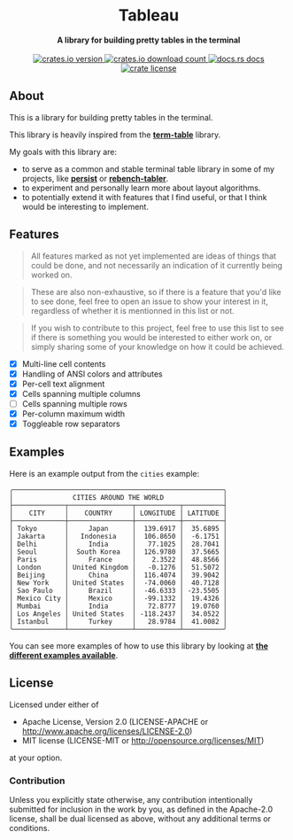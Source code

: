 <div align=center><h1>Tableau</h1></div>
<div align=center><strong>A library for building pretty tables in the terminal</strong></div>

<br />

<div align="center">
  <!-- crate version -->
  <a href="https://crates.io/crates/tableau">
    <img src="https://img.shields.io/crates/v/tableau" alt="crates.io version" />
  </a>
  <!-- crate downloads -->
  <a href="https://crates.io/crates/tableau">
    <img src="https://img.shields.io/crates/d/tableau" alt="crates.io download count" />
  </a>
  <!-- crate docs -->
  <a href="https://docs.rs/tableau">
    <img src="https://img.shields.io/docsrs/tableau" alt="docs.rs docs" />
  </a>
  <!-- crate license -->
  <a href="https://github.com/Hirevo/tableau#license">
    <img src="https://img.shields.io/crates/l/tableau" alt="crate license" />
  </a>
</div>

About
-----

This is a library for building pretty tables in the terminal.  

This library is heavily inspired from the [**term-table**] library.  

My goals with this library are:

- to serve as a common and stable terminal table library in some of my projects, like [**persist**] or [**rebench-tabler**].  
- to experiment and personally learn more about layout algorithms.  
- to potentially extend it with features that I find useful, or that I think would be interesting to implement.  

[**term-table**]: https://github.com/RyanBluth/term-table-rs
[**persist**]: https://github.com/Hirevo/persist
[**rebench-tabler**]: https://github.com/Hirevo/rebench-tabler

Features
--------

> All features marked as not yet implemented are ideas of things that could be done, and not necessarily an indication of it currently being worked on.

> These are also non-exhaustive, so if there is a feature that you'd like to see done, feel free to open an issue to show your interest in it, regardless of whether it is mentionned in this list or not.

> If you wish to contribute to this project, feel free to use this list to see if there is something you would be interested to either work on, or simply sharing some of your knowledge on how it could be achieved.

- [x] Multi-line cell contents
- [x] Handling of ANSI colors and attributes
- [x] Per-cell text alignment
- [x] Cells spanning multiple columns
- [ ] Cells spanning multiple rows
- [x] Per-column maximum width
- [x] Toggleable row separators

Examples
--------

Here is an example output from the `cities` example:

```text
╭─────────────────────────────────────────────────────╮
│               CITIES AROUND THE WORLD               │
├─────────────┬────────────────┬───────────┬──────────┤
│    CITY     │    COUNTRY     │ LONGITUDE │ LATITUDE │
├─────────────┼────────────────┼───────────┼──────────┤
│ Tokyo       │     Japan      │  139.6917 │  35.6895 │
│ Jakarta     │   Indonesia    │  106.8650 │  -6.1751 │
│ Delhi       │     India      │   77.1025 │  28.7041 │
│ Seoul       │  South Korea   │  126.9780 │  37.5665 │
│ Paris       │     France     │    2.3522 │  48.8566 │
│ London      │ United Kingdom │   -0.1276 │  51.5072 │
│ Beijing     │     China      │  116.4074 │  39.9042 │
│ New York    │ United States  │  -74.0060 │  40.7128 │
│ Sao Paulo   │     Brazil     │  -46.6333 │ -23.5505 │
│ Mexico City │     Mexico     │  -99.1332 │  19.4326 │
│ Mumbai      │     India      │   72.8777 │  19.0760 │
│ Los Angeles │ United States  │ -118.2437 │  34.0522 │
│ Istanbul    │     Turkey     │   28.9784 │  41.0082 │
╰─────────────┴────────────────┴───────────┴──────────╯
```

You can see more examples of how to use this library by looking at [**the different examples available**](https://github.com/Hirevo/tableau/tree/main/examples).

License
-------

Licensed under either of

- Apache License, Version 2.0 (LICENSE-APACHE or <http://www.apache.org/licenses/LICENSE-2.0>)
- MIT license (LICENSE-MIT or <http://opensource.org/licenses/MIT>)

at your option.

### Contribution

Unless you explicitly state otherwise, any contribution intentionally submitted for inclusion in the work by you, as defined in the Apache-2.0 license, shall be dual licensed as above, without any additional terms or conditions.
